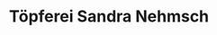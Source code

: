 ---
title: "Töpferei Sandra Nehmsch"
url: /dippoldiswalde/toepferei-sandra-nehmsch/
shop: Töpferei
---